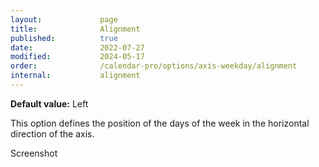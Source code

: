 ```yaml
---
layout:             page
title:              Alignment
published:          true
date:               2022-07-27
modified:           2024-05-17
order:              /calendar-pro/options/axis-weekday/alignment
internal:           alignment
---
```

**Default value:** Left

This option defines the position of the days of the week in the horizontal direction of the axis.

<todo>Screenshot</todo>